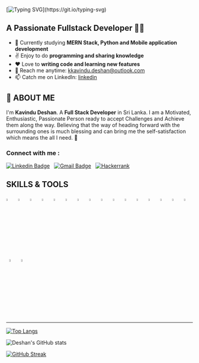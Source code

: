 
<br/>

[![Typing SVG](https://readme-typing-svg.herokuapp.com?size=30&color=%2364F74E&lines=Hi+there!%F0%9F%91%8B;I'm+Deshan...;Welcome+to+my+profile!)](https://git.io/typing-svg)
##  A Passionate Fullstack Developer 👨‍💻

- 📖 Currently studying **MERN Stack, Python and Mobile application development**
- ✌️ Enjoy to do **programming and sharing knowledge**
- ❤️ Love to **writing code and learning new features**
- 📧 Reach me anytime: kkavindu.deshan@outlook.com
- 📫 Catch me on LinkedIn: [linkedin](https://www.linkedin.com/in/kavindu-deshan-chandrasiri/)

## 👦 ABOUT ME

I'm **Kavindu Deshan**. A **Full Stack Developer** in Sri Lanka. I am a Motivated, Enthusiastic, Passionate Person ready to accept Challenges and Achieve them along the way.
Believing that the way of heading forward with the surrounding ones is much blessing and can bring me the self-satisfaction which means the all I need. 🤗

### Connect with me :

[![Linkedin Badge](https://img.shields.io/badge/-Kavindu_Deshan-blue?style=flat-square&logo=Linkedin&logoColor=white&link=https://linkedin.com/in/kavindu-deshan-chandrasiri/)](https://www.linkedin.com/in/kavindu-deshan-chandrasiri/)
&nbsp;
[![Gmail Badge](https://img.shields.io/badge/-kkavindu.deshan@outlook.com-c14438?style=flat-square&logo=Gmail&logoColor=white&link=mailto:kkavindu.deshan@outlook.com)](mailto:kkavindu.deshan@outlook.com)
&nbsp;
[![Hackerrank](https://img.shields.io/badge/-Hackerrank-2EC866?style=flat-square&logo=HackerRank&logoColor=white)](https://www.hackerrank.com/kkavindu_deshan)

## SKILLS & TOOLS
<p>
<code><img width="4%" src="https://www.vectorlogo.zone/logos/java/java-icon.svg"></code>
&nbsp;
<code><img width="4%" src="https://www.vectorlogo.zone/logos/springio/springio-icon.svg"></code>
&nbsp;
<code><img width="4%" src="https://miro.medium.com/max/856/1*O68LbDvD5Dcsnez73M7v4Q.png"></code>
&nbsp;
<code><img width="4%" src="https://huongdanjava.com/wp-content/uploads/2018/01/spring-data.png"></code>
&nbsp;
<code><img width="4%" src="https://www.vectorlogo.zone/logos/apache_tomcat/apache_tomcat-icon.svg"></code>
&nbsp;
<code><img width="4%" src="https://upload.vectorlogo.zone/logos/javascript/images/239ec8a4-163e-4792-83b6-3f6d96911757.svg"></code>
&nbsp;
<!-- <code><img width="4%" src="https://www.vectorlogo.zone/logos/typescriptlang/typescriptlang-icon.svg"></code> -->
<!-- &nbsp; -->
<!-- <code><img width="4%" src="https://www.vectorlogo.zone/logos/nodejs/nodejs-icon.svg"></code> -->
<!-- &nbsp; -->
<!-- <code><img width="4%" src="https://www.vectorlogo.zone/logos/angular/angular-icon.svg"></code> -->
<!-- &nbsp; -->
<code><img width="4%" src="https://www.vectorlogo.zone/logos/reactjs/reactjs-icon.svg"></code>
&nbsp;
<!-- <code><img width="4%" src="https://www.vectorlogo.zone/logos/firebase/firebase-icon.svg"></code> -->
<!-- &nbsp; -->
<code><img width="4%" src="https://www.vectorlogo.zone/logos/w3_html5/w3_html5-icon.svg"></code>
&nbsp;
<code><img width="4%" src="https://www.vectorlogo.zone/logos/w3_css/w3_css-icon.svg"></code>
&nbsp;
<code><img width="4%" src="https://www.vectorlogo.zone/logos/figma/figma-icon.svg"></code>
&nbsp;
<!-- <code><img width="4%" src="https://www.vectorlogo.zone/logos/sass-lang/sass-lang-icon.svg"></code> -->
<!-- &nbsp; -->
<!-- <code><img width="4%" src="https://www.vectorlogo.zone/logos/js_webpack/js_webpack-icon.svg"></code> -->
<!-- &nbsp; -->
<!-- <code><img width="4%" src="https://www.vectorlogo.zone/logos/parceljs/parceljs-icon.svg"></code> -->
<!-- &nbsp; -->
<code><img width="4%" src="https://www.vectorlogo.zone/logos/jetbrains/jetbrains-icon.svg"></code>
&nbsp;
<code><img width="4%" src="https://www.vectorlogo.zone/logos/visualstudio_code/visualstudio_code-icon.svg"></code>
&nbsp;
<code><img width="4%" src="https://www.vectorlogo.zone/logos/hibernate/hibernate-icon.svg"></code>
&nbsp;
<code><img width="4%" src="https://www.vectorlogo.zone/logos/mysql/mysql-icon.svg"></code>
&nbsp;
<!-- <code><img width="4%" src="https://upload.wikimedia.org/wikipedia/commons/b/b5/DBeaver_logo.svg"></code> -->
<!-- &nbsp; -->
<code><img width="4%" src="https://www.vectorlogo.zone/logos/oracle/oracle-icon.svg"></code>
&nbsp;
<!-- <code><img width="4%" src="https://www.vectorlogo.zone/logos/redis/redis-icon.svg"></code> -->
<!-- &nbsp; -->
<!-- <code><img width="4%" src="https://www.vectorlogo.zone/logos/mongodb/mongodb-icon.svg"></code> -->
<!-- &nbsp; -->
<!-- <code><img width="4%" src="https://www.vectorlogo.zone/logos/docker/docker-tile.svg"></code> -->
<!-- &nbsp; -->
<!-- <code><img width="4%" src="https://www.vectorlogo.zone/logos/kubernetes/kubernetes-icon.svg"></code> -->
<!-- &nbsp; -->
<!-- <code><img width="4%" src="https://www.vectorlogo.zone/logos/amazon_aws/amazon_aws-icon.svg"></code> -->
<!-- &nbsp; -->
<code><img width="4%" src="https://www.vectorlogo.zone/logos/git-scm/git-scm-icon.svg"></code>
&nbsp;
<code><img width="4%" src="https://www.vectorlogo.zone/logos/dartlang/dartlang-icon.svg"></code>
&nbsp;
<code><img width="4%" src="https://www.vectorlogo.zone/logos/flutterio/flutterio-icon.svg"></code>
&nbsp;
</p>


<!-- <br/> -->
<hr/>
<!-- <br/> -->


[![Top Langs](https://github-readme-stats.vercel.app/api/top-langs/?username=DeshanGitHub&layout=compact&theme=gotham)](https://github.com/DeshanGitHub/github-readme-DeshanGitHub)

![Deshan's GitHub stats](https://github-readme-stats.vercel.app/api?username=DeshanGitHub&theme=blue-green&show_icons=true)

[![GitHub Streak](http://github-readme-streak-stats.herokuapp.com?user=DeshanGitHub&theme=blue-green)](https://git.io/streak-stats)


